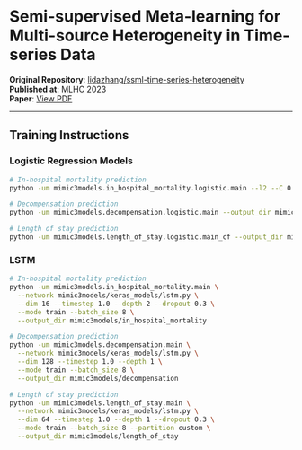 # Semi-supervised Meta-learning for Multi-source Heterogeneity in Time-series Data

**Original Repository**: [lidazhang/ssml-time-series-heterogeneity](https://github.com/lidazhang/ssml-time-series-heterogeneity)  
**Published at**: MLHC 2023  
**Paper**: [View PDF](https://static1.squarespace.com/static/59d5ac1780bd5ef9c396eda6/t/64d1abf2bbaa8263069c3a2c/1691462642799/ID153_Research+Paper_2023.pdf)

---

## Training Instructions

### Logistic Regression Models

```bash
# In-hospital mortality prediction
python -um mimic3models.in_hospital_mortality.logistic.main --l2 --C 0.001 --output_dir mimic3models/in_hospital_mortality/logistic

# Decompensation prediction
python -um mimic3models.decompensation.logistic.main --output_dir mimic3models/decompensation/logistic

# Length of stay prediction
python -um mimic3models.length_of_stay.logistic.main_cf --output_dir mimic3models/length_of_stay/logistic

```

### LSTM
```bash
# In-hospital mortality prediction
python -um mimic3models.in_hospital_mortality.main \
  --network mimic3models/keras_models/lstm.py \
  --dim 16 --timestep 1.0 --depth 2 --dropout 0.3 \
  --mode train --batch_size 8 \
  --output_dir mimic3models/in_hospital_mortality

# Decompensation prediction
python -um mimic3models.decompensation.main \
  --network mimic3models/keras_models/lstm.py \
  --dim 128 --timestep 1.0 --depth 1 \
  --mode train --batch_size 8 \
  --output_dir mimic3models/decompensation

# Length of stay prediction
python -um mimic3models.length_of_stay.main \
  --network mimic3models/keras_models/lstm.py \
  --dim 64 --timestep 1.0 --depth 1 --dropout 0.3 \
  --mode train --batch_size 8 --partition custom \
  --output_dir mimic3models/length_of_stay
